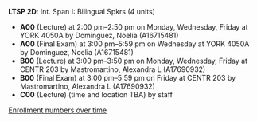 **LTSP 2D**: Int. Span I: Bilingual Spkrs (4 units)

- **A00** (Lecture) at 2:00 pm–2:50 pm on Monday, Wednesday, Friday at YORK 4050A by Dominguez, Noelia (A16715481)
- **A00** (Final Exam) at 3:00 pm–5:59 pm on Wednesday at YORK 4050A by Dominguez, Noelia (A16715481)
- **B00** (Lecture) at 3:00 pm–3:50 pm on Monday, Wednesday, Friday at CENTR 203 by Mastromartino, Alexandra L (A17690932)
- **B00** (Final Exam) at 3:00 pm–5:59 pm on Friday at CENTR 203 by Mastromartino, Alexandra L (A17690932)
- **C00** (Lecture) (time and location TBA) by staff

[Enrollment numbers over time](./LTSP2D.tsv)
